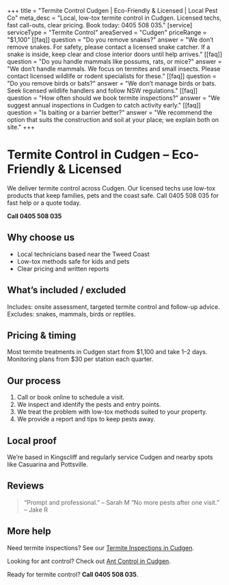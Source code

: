 +++
title = "Termite Control Cudgen | Eco-Friendly & Licensed | Local Pest Co"
meta_desc = "Local, low-tox termite control in Cudgen. Licensed techs, fast call-outs, clear pricing. Book today: 0405 508 035."
[service]
serviceType = "Termite Control"
areaServed = "Cudgen"
priceRange = "$1,100"
[[faq]]
question = "Do you remove snakes?"
answer = "We don’t remove snakes. For safety, please contact a licensed snake catcher. If a snake is inside, keep clear and close interior doors until help arrives."
[[faq]]
question = "Do you handle mammals like possums, rats, or mice?"
answer = "We don’t handle mammals. We focus on termites and small insects. Please contact licensed wildlife or rodent specialists for these."
[[faq]]
question = "Do you remove birds or bats?"
answer = "We don’t manage birds or bats. Seek licensed wildlife handlers and follow NSW regulations."
[[faq]]
question = "How often should we book termite inspections?"
answer = "We suggest annual inspections in Cudgen to catch activity early."
[[faq]]
question = "Is baiting or a barrier better?"
answer = "We recommend the option that suits the construction and soil at your place; we explain both on site."
+++

# Termite Control in Cudgen – Eco-Friendly & Licensed

We deliver termite control across Cudgen. Our licensed techs use low-tox
products that keep families, pets and the coast safe. Call 0405 508 035 for fast
help or a quote today.

**Call 0405 508 035**

## Why choose us

- Local technicians based near the Tweed Coast
- Low-tox methods safe for kids and pets
- Clear pricing and written reports

## What’s included / excluded

Includes: onsite assessment, targeted termite control and follow-up advice. Excludes: snakes, mammals, birds or reptiles.

## Pricing & timing

Most termite treatments in Cudgen start from $1,100 and take 1–2 days. Monitoring plans from $30 per station each quarter.

## Our process

1. Call or book online to schedule a visit.
2. We inspect and identify the pests and entry points.
3. We treat the problem with low-tox methods suited to your property.
4. We provide a report and tips to keep pests away.

## Local proof

We’re based in Kingscliff and regularly service Cudgen and nearby spots like Casuarina and Pottsville.

## Reviews

> “Prompt and professional.” – Sarah M
> “No more pests after one visit.” – Jake R

## More help

Need termite inspections? See our [Termite Inspections in Cudgen](/termite-inspections-cudgen/).

Looking for ant control? Check out [Ant Control in Cudgen](/ant-control-cudgen/).

Ready for termite control? **Call 0405 508 035**.
